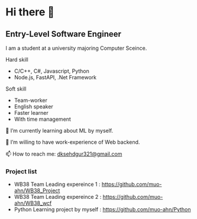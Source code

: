 # Hi there 👋

## Entry-Level Software Engineer
I am a student at a university majoring Computer Sceince.

Hard skill
-  C/C++, C#, Javascript, Python
-  Node.js, FastAPI, .Net Framework

Soft skill
- Team-worker
- English speaker
- Faster learner
- With time management

🌱 I’m currently learning about ML by myself.

🔭 I’m willing to have work-experience of Web backend.

📫 How to reach me: dksehdgur321@gmail.com

### Project list

- WB38 Team Leading expereince 1 : https://github.com/muo-ahn/WB38_Project
- WB38 Team Leading expereince 2 : https://github.com/muo-ahn/WB38_wcf
- Python Learning project by myself : https://github.com/muo-ahn/Python

<!--
**muo-ahn/muo-ahn** is a ✨ _special_ ✨ repository because its `README.md` (this file) appears on your GitHub profile.

Here are some ideas to get you started:

- 🔭 I’m currently working on ...
- 🌱 I’m currently learning ...
- 👯 I’m looking to collaborate on ...
- 🤔 I’m looking for help with ...
- 💬 Ask me about ...
- 📫 How to reach me: ...
- 😄 Pronouns: ...
- ⚡ Fun fact: ...
-->
